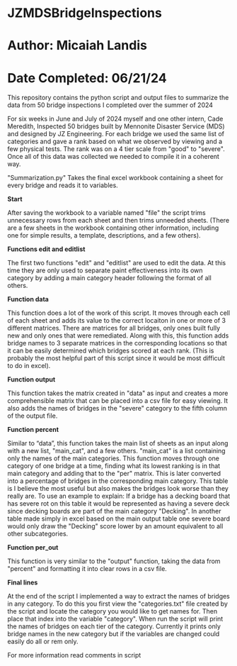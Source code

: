 # JZMDSBridgeInspections
# Author: Micaiah Landis
# Date Completed: 06/21/24

This repository contains the python script and output files to summarize the data from 50 bridge inspections I completed over the summer of 2024

For six weeks in June and July of 2024 myself and one other intern, Cade Meredith, Inspected 50 bridges built by Mennonite Disaster Service (MDS) and designed by JZ Engineering. For each bridge we used the same list of categories and gave a rank based on what we observed by viewing and a few physical tests. The rank was on a 4 tier scale from "good" to "severe". Once all of this data was collected we needed to compile it in a coherent way.

"Summarization.py" Takes the final excel workbook containing a sheet for every bridge and reads it to variables.

**Start**

After saving the workbook to a variable named "file" the script trims unnecessary rows from each sheet and then trims unneeded sheets. (There are a few sheets in the workbook containing other information, including one for simple results, a template, descriptions, and a few others).

**Functions edit and editlist**

The first two functions "edit" and "editlist" are used to edit the data. At this time they are only used to separate paint effectiveness into its own category by adding a main category header following the format of all others.

**Function data**

This function does a lot of the work of this script. It moves through each cell of each sheet and adds its value to the correct locaiton in one or more of 3 different matrices. There are matrices for all bridges, only ones built fully new and only ones that were remediated. Along with this, this function adds bridge names to 3 separate matrices in the corresponding locations so that it can be easily determined which bridges scored at each rank. (This is probably the most helpful part of this script since it would be most difficult to do in excel).

**Function output**

This function takes the matrix created in "data" as input and creates a more comprehensible matrix that can be placed into a csv file for easy viewing. It also adds the names of bridges in the "severe" category to the fifth column of the output file.

**Function percent**

Similar to “data”, this function takes the main list of sheets as an input along with a new list, "main_cat", and a few others. "main_cat" is a list containing only the names of the main categories. This function moves through one category of one bridge at a time, finding what its lowest ranking is in that main category and adding that to the "per" matrix. This is later converted into a percentage of bridges in the corresponding main category. This table is I believe the most useful but also makes the bridges look worse than they really are. To use an example to explain: If a bridge has a decking board that has severe rot on this table it would be represented as having a severe deck since decking boards are part of the main category "Decking". In another table made simply in excel based on the main output table one severe board would only draw the "Decking" score lower by an amount equivalent to all other subcategories.

**Function per_out**

This function is very similar to the "output" function, taking the data from "percent" and formatting it into clear rows in a csv file.

**Final lines**

At the end of the script I implemented a way to extract the names of bridges in any category. To do this you first view the "categories.txt" file created by the script and locate the category you would like to get names for. Then place that index into the variable "category". When run the script will print the names of bridges on each tier of the category. Currently it prints only bridge names in the new category but if the variables are changed could easily do all or rem only.

For more information read comments in script
